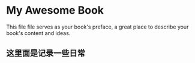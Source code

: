 # My Awesome Book

This file file serves as your book's preface, a great place to describe your book's content and ideas.
## 这里面是记录一些日常
